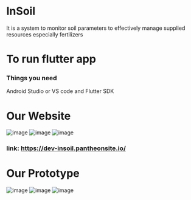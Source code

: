 # InSoil
It is a system to monitor soil parameters to effectively manage supplied resources especially fertilizers
# To run flutter app 
### Things you need 
Android Studio or VS code 
and Flutter SDK
# Our Website
![image](https://user-images.githubusercontent.com/90017398/229960800-9080cf25-dd20-475b-a41f-7587dfdc7b14.png)
![image](https://user-images.githubusercontent.com/90017398/229960953-ec905d44-d915-443a-a26c-7cb2b5fbda01.png)
![image](https://user-images.githubusercontent.com/90017398/229961089-c80ce030-c1d1-437b-b3d0-9fe01b6a2d06.png)

### link: https://dev-insoil.pantheonsite.io/
# Our Prototype
![image](https://user-images.githubusercontent.com/90017398/229961370-d208af5d-1c42-41a2-9bf3-97d6eda7fbf8.png)
![image](https://user-images.githubusercontent.com/90017398/229961420-e6bc36bd-5f13-4991-aac9-510809d05dc2.png)
![image](https://user-images.githubusercontent.com/90017398/229961568-59cc044d-3c68-4017-a7cc-2c6165c2214b.png)





